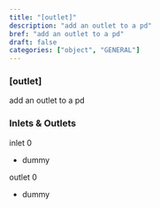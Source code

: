```yaml
---
title: "[outlet]"
description: "add an outlet to a pd"
bref: "add an outlet to a pd"
draft: false
categories: ["object", "GENERAL"]
---
```


### [outlet]

add an outlet to a pd

### Inlets & Outlets

inlet 0

 - dummy

outlet 0

 - dummy
 
